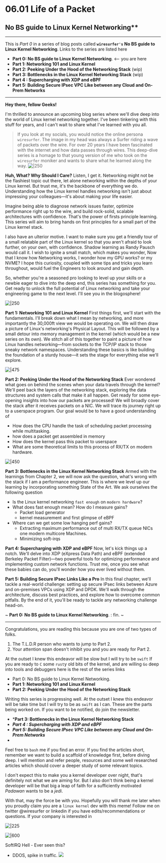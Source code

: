 # 06.01 Life of a Packet

##  No BS guide to Linux Kernel Networking**

---

This is *Part 0* in a series of blog posts called  **`wiresurfer's` No BS guide to Linux Kernel Networking**. 
Links to the series are listed here
- **Part 0: No BS guide to Linux Kernel Networking**.   <-- you are here
- **Part 1: Networking 101 and Linux Kernel**
- **Part 2: Peeking Under the Hood of the Networking Stack** (wip)
- **Part 3: Bottlenecks in the Linux Kernel Networking Stack** (wip)
- **Part 4 : Supercharging with XDP and eBPF** 
- **Part 5: Building Secure IPsec VPC Like between any Cloud and On-Prem Networks**
---


**Hey there, fellow Geeks!**

I'm thrilled to announce an upcoming blog series where we'll dive deep into the world of Linux kernel networking together. I've been tinkering with this stuff for years, and I can't wait to share what I've learned with you all.

> If you look at my socials, you would notice the online persona `wiresurfer`. The image in my head was always a Surfer riding a wave of packets over the wire. For over 20 years I have been fascinated with the internet and how data passes through wires. This deep-dive series is a homage to that young version of me who took on the `wiresurfer` moniker and wants to share what he learned along the way.
>  ![|250](Assets/media/06.01%20Life%20of%20a%20Packet/06.01%20Life%20of%20a%20Packet-image-2024-04-25-231141.png)


**Huh, What? Why Should I Care?**
Listen, I get it. Networking might not be the flashiest topic out there, let alone networking within the depths of your Linux kernel. 
But trust me, it's the backbone of everything we do. Understanding how the Linux kernel handles networking isn't just about impressing your colleagues—it's about making your life easier.

Imagine being able to diagnose network issues faster, optimize performance right up to the wire, and build rock-solid, scalable architectures with confidence. That's the power of firsts principle learning. This series will aim to bring hands on first principles for a small part of the Linux kernel stack. 

I also have an ulterior motive. I want to make sure you get a friendly tour of a small relatable part of the Linux kernel so that you aren't afraid to look further, on your own, with confidence. Shadow learning as Randy Pausch would call it. 
I wish to ignite a small match, which makes you wonder, Now that I know how Networking works, I wonder how my GPU works? or my NVME? 
I hope this curiosity, coupled with some tips and tricks you learn throughout, would fuel the Engineers to look around and gain depth. 

So, whether you're a seasoned pro looking to level up your skills or a newbie eager to dive into the deep end, this series has something for you. Get ready to unlock the full potential of Linux networking and take your engineering game to the next level. I'll see you in the blogosphere!

![|250](Assets/media/06.01%20Life%20of%20a%20Packet/06.01%20Life%20of%20a%20Packet-image-2024-04-25-174310.png)



**Part 1: Networking 101 and Linux Kernel**
First things first, we'll start with the fundamentals. I'll break down what I mean by networking, and more importantly the 30,000ft view we would be operating on. We will then draw a picture of Linux's networking's Physical Layout. This will be followed by a small detour into memory management in the kernel (which would be a new series on its own). We stitch all of this together to paint a picture of how Linux handles networking—from sockets to the TCP/IP stack to those sneaky network namespaces. Understanding these basics is like building the foundation of a sturdy house—it sets the stage for everything else we'll explore.


![|475](Assets/media/06.01%20Life%20of%20a%20Packet/06.01%20Life%20of%20a%20Packet-image-2024-04-25-175959.png)



**Part 2: Peeking Under the Hood of the Networking Stack**
Ever wondered what goes on behind the scenes when your data travels through the kernel? We'll peel back the layers of the networking stack, exploring the data structures and system calls that make it all happen. Get ready for some eye-opening insights into how our packets are processed!
We will broadly cover the stack after it receives packets on a NIC. We will trace its journey right up to a userspace program. Our goal would be to have a good understanding of
- How does the CPU handle the task of scheduling packet processing while multitasking. 
- how does a packet get assembled in memory 
- How does the kernel pass this packet to userspace
- What are some theoretical limits to this process of RX/TX on modern hardware. 

![|450](Assets/media/06.01%20Life%20of%20a%20Packet/06.01%20Life%20of%20a%20Packet-image-2024-04-25-175620.png)


**Part 3: Bottlenecks in the Linux Kernel Networking Stack**
Armed with the learnings from Chapter 2, we will now ask the question, what's wrong with the stack if I am a performance engineer. 
This is where we level up our learning by incorporating something State of the Art. 
We ask ourselves the  following question
- Is the Linux kernel networking `fast enough` on `modern hardware`?
- What does fast enough mean? How do I measure gains?
	- Packet load generator
	- kernel measurement and first glimpse of eBPF
- Where can we get some low hanging perf gains?
	- Extracting maximum performance out of multi RX/TX queue NICs one modern multicore Machines. 
	- Minimizing soft-irqs


**Part 4: Supercharging with XDP and eBPF**
Now, let's kick things up a notch. We'll delve into XDP (eXpress Data Path) and eBPF (extended Berkeley Packet Filter)—two powerful tools for optimizing performance and implementing custom network functions. Trust me, once you see what these babies can do, you'll wonder how you ever lived without them.

**Part 5: Building Secure IPsec Links Like a Pro**
In this final chapter, we'll tackle a real-world challenge: setting up secure IPsec links between Azure and on-premises VPCs using XDP and DPDK. We'll walk through the architecture, discuss best practices, and explore how to overcome common pitfalls. By the end of it, you'll be ready to tackle any networking challenge head-on.


~ **Part 0: No BS guide to Linux Kernel Networking**. : fin. ~

---

Congratulations, you are reading this because you are one of two types of folks. 
1. The T.L.D.R person who wants to jump to Part 2. 
2. Your attention span doesn't inhibit you and you are ready for Part 2. 

At the outset I knew this endeavor will be slow but I will try to be `swift`
If you are ready to `C` some `rust`y old bits of the kernel, and are willing `Go` deep into tools and debuggers here is the rest of the series links
- Part 0: No BS guide to Linux Kernel Networking. 
- **Part 1: Networking 101 and Linux Kernel**
- **Part 2: Peeking Under the Hood of the Networking Stack** 


Writing this series is progressing well. At the outset I knew this endeavor will be take time but I will try to be as `swift` as I can. 
These are the parts being worked on. If you want to be notified, do join the newsletter. 
- ***Part 3: Bottlenecks in the Linux Kernel Networking Stack** 
- ***Part 4 : Supercharging with XDP and eBPF*** 
- ***Part 5: Building Secure IPsec VPC Like between any Cloud and On-Prem Networks***
- 
Feel free to `bash` me if you find an error. If you find the articles short, remember we want to build a scaffold of knowledge first, before diving deep. I will mention and refer people, resources and some well researched articles which should cover a deeper study of some relevant topics. 


I don't expect this to make you a kernel developer over night, that's definitely not what we are aiming for. 
But I also don't think being a kernel developer will be that big a leap of faith for a sufficiently motivated *Padawan* wants to be a *jedi*. 

With that, may the force be with you. 
Hopefully you will thank me later when you proudly claim you are a `linux kernel` dev with this meme! 
Follow me on twitter @wiresurfer or linkedin if you have edits/recommendations or questions. 
If your company is interested in 


![|225](Assets/media/06.01%20Life%20of%20a%20Packet/06.01%20Life%20of%20a%20Packet-image-2024-04-25-174014.png)




![|600](Assets/media/06.01%20Life%20of%20a%20Packet/06.01%20Life%20of%20a%20Packet-image-2024-04-21-214922.png)



SoftIRQ Hell - Ever seen this?
- DDOS, spike in traffic. 
![](Assets/media/06.01%20Life%20of%20a%20Packet/06.01%20Life%20of%20a%20Packet-image-2024-04-21-215007.png)

